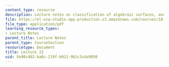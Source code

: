 ```yaml
---
content_type: resource
description: Lecture notes on classification of algebraic surfaces, and moduli.
file: https://ol-ocw-studio-app-production.s3.amazonaws.com/courses/18-727-topics-in-algebraic-geometry-algebraic-surfaces-spring-2008/9a90c492ba0c219fb0129b2c3cda9950_lect22.pdf
file_type: application/pdf
learning_resource_types:
- Lecture Notes
parent_title: Lecture Notes
parent_type: CourseSection
resourcetype: Document
title: Lecture 22
uid: 9a90c492-ba0c-219f-b012-9b2c3cda9950
---
```

